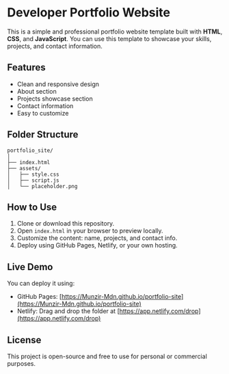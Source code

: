 
# Developer Portfolio Website

This is a simple and professional portfolio website template built with **HTML**, **CSS**, and **JavaScript**. You can use this template to showcase your skills, projects, and contact information.

## Features

- Clean and responsive design
- About section
- Projects showcase section
- Contact information
- Easy to customize

## Folder Structure

```
portfolio_site/
│
├── index.html
├── assets/
│   ├── style.css
│   ├── script.js
│   └── placeholder.png
```

## How to Use

1. Clone or download this repository.
2. Open `index.html` in your browser to preview locally.
3. Customize the content: name, projects, and contact info.
4. Deploy using GitHub Pages, Netlify, or your own hosting.

## Live Demo

You can deploy it using:
- GitHub Pages: [https://Munzir-Mdn.github.io/portfolio-site](https://Munzir-Mdn.github.io/portfolio-site)
- Netlify: Drag and drop the folder at [https://app.netlify.com/drop](https://app.netlify.com/drop)

## License

This project is open-source and free to use for personal or commercial purposes.
